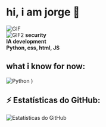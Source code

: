 # hi, i am jorge 👋  

![GIF](https://i.gifer.com/53FX.gif)  
![GIF2](https://www.deviantart.com/fametsuri/art/Arch-Ascii-art-593307488.gif)
**security**  
**IA development**  
**Python, css, html, JS**  

## what i know for now:
![Python](https://img.shields.io/badge/Python-3776AB?style=for-the-badge&logo=python&logoColor=white)
)

## ⚡ Estatísticas do GitHub:
![Estatísticas do GitHub](https://github-readme-stats.vercel.app/api?username=seu-usuario&show_icons=true&theme=dark)  

